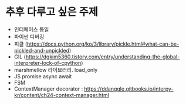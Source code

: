 # 추후 다루고 싶은 주제 
- 인터페이스 통일
- 파이썬 디버깅
- 피클 (https://docs.python.org/ko/3/library/pickle.html#what-can-be-pickled-and-unpickled)
- GIL (https://dgkim5360.tistory.com/entry/understanding-the-global-interpreter-lock-of-cpython)
- marshmellow 라이브러리. load_only
- JS promise async await
- FSM
- ContextManager decorator : https://ddanggle.gitbooks.io/interpy-kr/content/ch24-context-manager.html